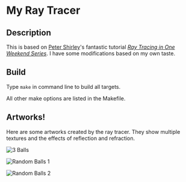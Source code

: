 # My Ray Tracer

## Description

This is based on [Peter Shirley](https://github.com/petershirley)'s fantastic tutorial *[Ray Tracing in One Weekend Series](https://raytracing.github.io/)*. I have some modifications based on my own taste. 

## Build

Type `make` in command line to build all targets.

All other make options are listed in the Makefile.

## Artworks!

Here are some artworks created by the ray tracer. They show multiple textures and the effects of reflection and refraction.

![3 Balls](https://cdn.jsdelivr.net/gh/TonyZYT2000/MyRayTracer@master/pic/3balls.jpg)

![Random Balls 1](https://cdn.jsdelivr.net/gh/TonyZYT2000/MyRayTracer@master/pic/ManyBalls1.jpg)

![Random Balls 2](https://cdn.jsdelivr.net/gh/TonyZYT2000/MyRayTracer@master/pic/ManyBalls2.jpg)